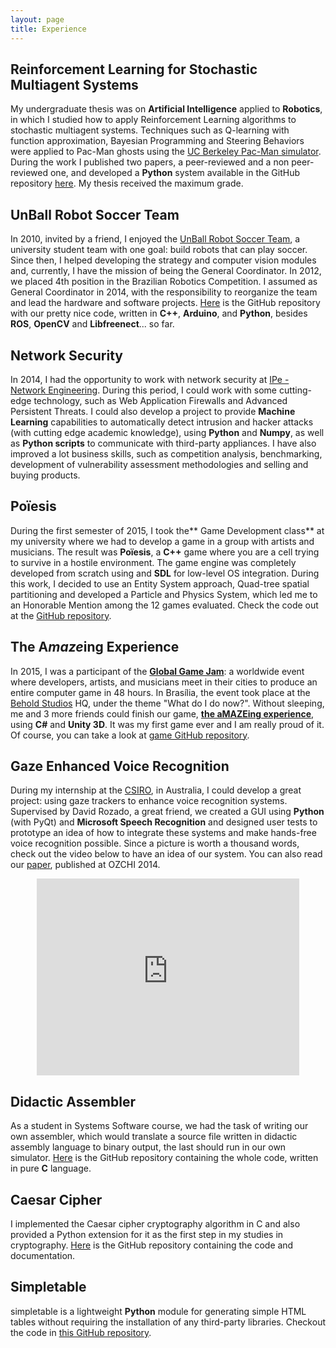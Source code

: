 ```yaml
---
layout: page
title: Experience
---
```

## Reinforcement Learning for Stochastic Multiagent Systems
My undergraduate thesis was on **Artificial Intelligence** applied to **Robotics**, in which I studied how to apply Reinforcement Learning algorithms to stochastic multiagent systems. Techniques such as Q-learning with function approximation, Bayesian Programming and Steering Behaviors were applied to Pac-Man ghosts using the [UC Berkeley Pac-Man simulator](http://ai.berkeley.edu/home.html). During the work I published two papers, a peer-reviewed and a non peer-reviewed one, and developed a **Python** system available in the GitHub repository [here](http://github.com/matheusportela/Multiagent-RL/). My thesis received the maximum grade.

## UnBall Robot Soccer Team
In 2010, invited by a friend, I enjoyed the [UnBall Robot Soccer Team](http://equipeunball.wordpress.com/), a university student team with one goal: build robots that can play soccer. Since then, I helped developing the strategy and computer vision modules and, currently, I have the mission of being the General Coordinator. In 2012, we placed 4th position in the Brazilian Robotics Competition. I assumed as General Coordinator in 2014, with the responsibility to reorganize the team and lead the hardware and software projects. [Here](http://github.com/unball/ieee-very-small) is the GitHub repository with our pretty nice code, written in **C++**, **Arduino**, and **Python**, besides **ROS**, **OpenCV** and **Libfreenect**... so far.

## Network Security
In 2014, I had the opportunity to work with network security at [IPe - Network Engineering](http://www.ipe.io). During this period, I could work with some cutting-edge technology, such as Web Application Firewalls and Advanced Persistent Threats. I could also develop a project to provide **Machine Learning** capabilities to automatically detect intrusion and hacker attacks (with cutting edge academic knowledge), using **Python** and **Numpy**, as well as **Python scripts** to communicate with third-party appliances. I have also improved a lot business skills, such as competition analysis, benchmarking, development of vulnerability assessment methodologies and selling and buying products.

## Poïesis
During the first semester of 2015, I took the** Game Development class** at my university where we had to develop a game in a group with artists and musicians. The result was **Poïesis**, a **C++** game where you are a cell trying to survive in a hostile environment. The game engine was completely developed from scratch using and **SDL** for low-level OS integration. During this work, I decided to use an Entity System approach, Quad-tree spatial partitioning and developed a Particle and Physics System, which led me to an Honorable Mention among the 12 games evaluated. Check the code out at the [GitHub repository](https://github.com/matheusportela/Poiesis).

## The A*maze*ing Experience
In 2015, I was a participant of the [**Global Game Jam**](http://globalgamejam.org/): a worldwide event where developers, artists, and musicians meet in their cities to produce an entire computer game in 48 hours. In Brasília, the event took place at the [Behold Studios](http://beholdstudios.com.br/) HQ, under the theme "What do I do now?". Without sleeping, me and 3 more friends could finish our game, [**the aMAZEing experience**](http://globalgamejam.org/2015/games/amazeing-experience), using **C#** and **Unity 3D**. It was my first game ever and I am really proud of it. Of course, you can take a look at [game GitHub repository](https://github.com/imota/aMAZEing-experience).

## Gaze Enhanced Voice Recognition
During my internship at the [CSIRO](http://www.csiro.au), in Australia, I could develop a great project: using gaze trackers to enhance voice recognition systems. Supervised by David Rozado, a great friend, we created a GUI using **Python** (with PyQt) and **Microsoft Speech Recognition** and designed user tests to prototype an idea of how to integrate these systems and make hands-free voice recognition possible. Since a picture is worth a thousand words, check out the video below to have an idea of our system. You can also read our [paper](/publications), published at OZCHI 2014.

<center><iframe width="420" height="315" src="https://www.youtube.com/embed/xdBoNsMthr8" frameborder="0" allowfullscreen></iframe></center>

## Didactic Assembler
As a student in Systems Software course, we had the task of writing our own assembler, which would translate a source file written in didactic assembly language to binary output, the last should run in our own simulator. [Here](http://github.com/matheusportela/sb-assembler) is the GitHub repository containing the whole code, written in pure **C** language.

## Caesar Cipher
I implemented the Caesar cipher cryptography algorithm in C and also provided a Python extension for it as the first step in my studies in cryptography. [Here](https://github.com/matheusportela/caesar-cipher) is the GitHub repository containing the code and documentation.

## Simpletable
simpletable is a lightweight **Python** module for generating simple HTML tables without requiring the installation of any third-party libraries. Checkout the code in [this GitHub repository](https://github.com/matheusportela/simpletable).
